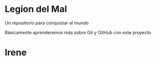 # Legion del Mal
Un repositorio para conquistar el mundo

Básicamente aprenderemos más sobre Git y GitHub con este proyecto


# Irene